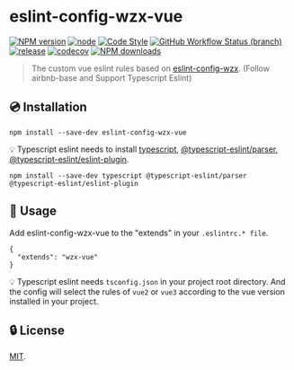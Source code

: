 # eslint-config-wzx-vue

[![NPM version](https://img.shields.io/npm/v/eslint-config-wzx-vue?logo=npm&style=flat-square)](https://www.npmjs.com/package/eslint-config-wzx-vue)
[![node](https://img.shields.io/node/v/eslint-config-wzx-vue?logo=nodedotjs&style=flat-square)](https://nodejs.org)
[![Code Style](https://img.shields.io/badge/code%20style-prettier-ff69b4?logo=prettier&style=flat-square)](https://prettier.io)
[![GitHub Workflow Status (branch)](https://img.shields.io/github/workflow/status/VicSolWang/eslint-config-wzx-vue/test-release-ci/master?logo=github&style=flat-square)](https://github.com/VicSolWang/eslint-config-wzx-vue/actions/workflows/test-release.yml)
[![release](https://img.shields.io/badge/release-semantic--release-e10079?logo=semantic-release&style=flat-square)](https://github.com/semantic-release/semantic-release)
[![codecov](https://img.shields.io/codecov/c/gh/VicSolWang/eslint-config-wzx-vue/master?label=codecov&logo=codecov&style=flat-square)](https://codecov.io/gh/VicSolWang/eslint-config-wzx-vue)
[![NPM downloads](https://img.shields.io/npm/dt/eslint-config-wzx-vue?style=flat-square)](https://www.npmjs.com/package/eslint-config-wzx-vue)

> The custom vue eslint rules based on [eslint-config-wzx](https://www.npmjs.com/package/eslint-config-wzx). (Follow airbnb-base and Support Typescript Eslint)

## :cd: Installation

    npm install --save-dev eslint-config-wzx-vue

:bulb: Typescript eslint needs to install [typescript](https://www.npmjs.com/package/typescript), [@typescript-eslint/parser](https://www.npmjs.com/package/@typescript-eslint/parser), [@typescript-eslint/eslint-plugin](https://www.npmjs.com/package/@typescript-eslint/eslint-plugin).

    npm install --save-dev typescript @typescript-eslint/parser @typescript-eslint/eslint-plugin

## :rocket: Usage

Add eslint-config-wzx-vue to the "extends" in your `.eslintrc.* file`.

    {
      "extends": "wzx-vue"
    }

:bulb: Typescript eslint needs `tsconfig.json` in your project root directory. And the config will select the rules of `vue2` or `vue3` according to the vue version installed in your project.

## :lock: License

[MIT](LICENSE).
